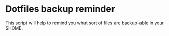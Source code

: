 # Dotfiles backup reminder

This script will help to remind you what sort of files are backup-able in your $HOME.
